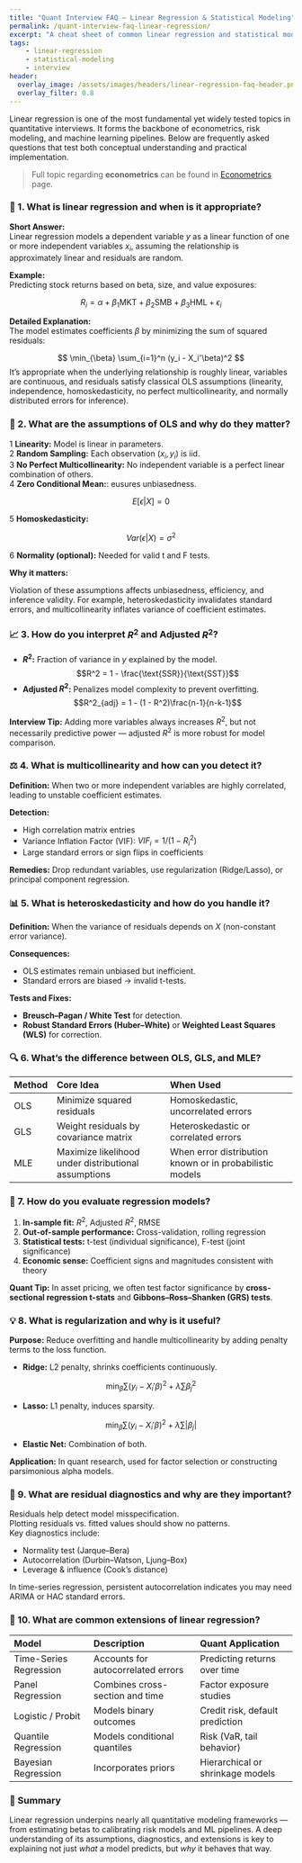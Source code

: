 ```yaml
---
title: "Quant Interview FAQ — Linear Regression & Statistical Modeling"
permalink: /quant-interview-faq-linear-regression/
excerpt: "A cheat sheet of common linear regression and statistical modeling concepts for quant interviews."
tags:
    - linear-regression
    - statistical-modeling
    - interview
header:
  overlay_image: /assets/images/headers/linear-regression-faq-header.png
  overlay_filter: 0.8
---
```


Linear regression is one of the most fundamental yet widely tested topics in quantitative interviews. It forms the backbone of econometrics, risk modeling, and machine learning pipelines. Below are frequently asked questions that test both conceptual understanding and practical implementation.

> Full topic regarding **econometrics** can be found in [Econometrics](https://bagelquant.com/econometrics/) page.

### 🧠 1. What is linear regression and when is it appropriate?

**Short Answer:**  
Linear regression models a dependent variable $y$ as a linear function of one or more independent variables $x_i$, assuming the relationship is approximately linear and residuals are random.

**Example:**  
Predicting stock returns based on beta, size, and value exposures:

$$
R_i = \alpha + \beta_1 \text{MKT} + \beta_2 \text{SMB} + \beta_3 \text{HML} + \epsilon_i
$$

**Detailed Explanation:**  
The model estimates coefficients $\beta$ by minimizing the sum of squared residuals:

$$
\min_{\beta} \sum_{i=1}^n (y_i - X_i'\beta)^2
$$
It’s appropriate when the underlying relationship is roughly linear, variables are continuous, and residuals satisfy classical OLS assumptions (linearity, independence, homoskedasticity, no perfect multicollinearity, and normally distributed errors for inference).

### 🧩 2. What are the assumptions of OLS and why do they matter?

1 **Linearity:** Model is linear in parameters.    
2 **Random Sampling:** Each observation $(x_i, y_i)$ is iid.  
3 **No Perfect Multicollinearity:** No independent variable is a perfect linear combination of others.  
4 **Zero Conditional Mean:**: eusures unbiasedness.

$$
E[\epsilon | X]=0
$$


5 **Homoskedasticity:** 

$$
Var(\epsilon | X)=\sigma^2
$$

6 **Normality (optional):** Needed for valid t and F tests.

**Why it matters:**  

Violation of these assumptions affects unbiasedness, efficiency, and inference validity. For example, heteroskedasticity invalidates standard errors, and multicollinearity inflates variance of coefficient estimates.

### 📈 3. How do you interpret $R^2$ and Adjusted $R^2$?

- **$R^2$:** Fraction of variance in $y$ explained by the model.  
$$R^2 = 1 - \frac{\text{SSR}}{\text{SST}}$$
- **Adjusted $R^2$:** Penalizes model complexity to prevent overfitting.
$$R^2_{adj} = 1 - (1 - R^2)\frac{n-1}{n-k-1}$$

**Interview Tip:** Adding more variables always increases $R^2$, but not necessarily predictive power — adjusted $R^2$ is more robust for model comparison.

### ⚖️ 4. What is multicollinearity and how can you detect it?

**Definition:** When two or more independent variables are highly correlated, leading to unstable coefficient estimates.

**Detection:**  

- High correlation matrix entries  
- Variance Inflation Factor (VIF): $VIF_i = 1/(1 - R_i^2)$  
- Large standard errors or sign flips in coefficients  

**Remedies:** Drop redundant variables, use regularization (Ridge/Lasso), or principal component regression.

### 📊 5. What is heteroskedasticity and how do you handle it?

**Definition:** When the variance of residuals depends on $X$ (non-constant error variance).

**Consequences:**  

- OLS estimates remain unbiased but inefficient.  
- Standard errors are biased → invalid t-tests.

**Tests and Fixes:**  

- **Breusch–Pagan / White Test** for detection.  
- **Robust Standard Errors (Huber–White)** or **Weighted Least Squares (WLS)** for correction.

### 🔍 6. What’s the difference between OLS, GLS, and MLE?

| Method | Core Idea | When Used |
|:--|:--|:--|
| OLS | Minimize squared residuals | Homoskedastic, uncorrelated errors |
| GLS | Weight residuals by covariance matrix | Heteroskedastic or correlated errors |
| MLE | Maximize likelihood under distributional assumptions | When error distribution known or in probabilistic models |

### 🧮 7. How do you evaluate regression models?

1. **In-sample fit:** $R^2$, Adjusted $R^2$, RMSE  
2. **Out-of-sample performance:** Cross-validation, rolling regression  
3. **Statistical tests:** t-test (individual significance), F-test (joint significance)  
4. **Economic sense:** Coefficient signs and magnitudes consistent with theory  

**Quant Tip:** In asset pricing, we often test factor significance by **cross-sectional regression t-stats** and **Gibbons–Ross–Shanken (GRS) tests**.

### 💡 8. What is regularization and why is it useful?

**Purpose:** Reduce overfitting and handle multicollinearity by adding penalty terms to the loss function.

- **Ridge:** L2 penalty, shrinks coefficients continuously.  

$$
\min_\beta \sum (y_i - X_i'\beta)^2 + \lambda \sum \beta_j^2
$$  
- **Lasso:** L1 penalty, induces sparsity.  

$$
\min_\beta \sum (y_i - X_i'\beta)^2 + \lambda \sum |\beta_j|
$$  
- **Elastic Net:** Combination of both.

**Application:** In quant research, used for factor selection or constructing parsimonious alpha models.

### 🧭 9. What are residual diagnostics and why are they important?

Residuals help detect model misspecification.  
Plotting residuals vs. fitted values should show no patterns.  
Key diagnostics include:

- Normality test (Jarque–Bera)  
- Autocorrelation (Durbin–Watson, Ljung–Box)  
- Leverage & influence (Cook’s distance)  

In time-series regression, persistent autocorrelation indicates you may need ARIMA or HAC standard errors.

### 🚀 10. What are common extensions of linear regression?

| Model | Description | Quant Application |
|:--|:--|:--|
| Time-Series Regression | Accounts for autocorrelated errors | Predicting returns over time |
| Panel Regression | Combines cross-section and time | Factor exposure studies |
| Logistic / Probit | Models binary outcomes | Credit risk, default prediction |
| Quantile Regression | Models conditional quantiles | Risk (VaR, tail behavior) |
| Bayesian Regression | Incorporates priors | Hierarchical or shrinkage models |

### 🧾 Summary

Linear regression underpins nearly all quantitative modeling frameworks — from estimating betas to calibrating risk models and ML pipelines. A deep understanding of its assumptions, diagnostics, and extensions is key to explaining not just *what* a model predicts, but *why* it behaves that way.
